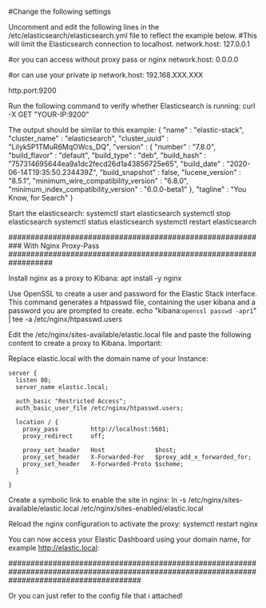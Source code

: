 #Change the following settings 

Uncomment and edit the following lines in the /etc/elasticsearch/elasticsearch.yml file to reflect the example below. 
#This will limit the Elasticsearch connection to localhost.
network.host: 127.0.0.1 

#or you can access without proxy pass or nginx
network.host: 0.0.0.0

#or can use your private ip
network.host: 192.168.XXX.XXX

http.port:9200


Run the following command to verify whether Elasticsearch is running:
curl -X GET "YOUR-IP:9200"


The output should be similar to this example:
{
  "name" : "elastic-stack",
  "cluster_name" : "elasticsearch",
  "cluster_uuid" : "LiIyk5P1TMuR6MqOWcs_DQ",
  "version" : {
    "number" : "7.8.0",
    "build_flavor" : "default",
    "build_type" : "deb",
    "build_hash" : "757314695644ea9a1dc2fecd26d1a43856725e65",
    "build_date" : "2020-06-14T19:35:50.234439Z",
    "build_snapshot" : false,
    "lucene_version" : "8.5.1",
    "minimum_wire_compatibility_version" : "6.8.0",
    "minimum_index_compatibility_version" : "6.0.0-beta1"
  },
  "tagline" : "You Know, for Search"
}

Start the elasticsearch:
systemctl start elasticsearch
systemctl stop elasticsearch
systemctl status elasticsearch
systemctl restart elasticsearch

###########################################################  With Nginx Proxy-Pass  ##################################################################

Install nginx as a proxy to Kibana:
apt install -y nginx


Use OpenSSL to create a user and password for the Elastic Stack interface. This command 
generates a htpasswd file, containing the user kibana and a password you are prompted to create.
echo "kibana:`openssl passwd -apr1`" | tee -a /etc/nginx/htpasswd.users


Edit the /etc/nginx/sites-available/elastic.local file and paste the following content to create a proxy to Kibana.
 Important:

Replace elastic.local with the domain name of your Instance:

    server {
      listen 80;
      server_name elastic.local;

      auth_basic "Restricted Access";
      auth_basic_user_file /etc/nginx/htpasswd.users;

      location / {
        proxy_pass         http://localhost:5601;
        proxy_redirect     off;

        proxy_set_header   Host              $host;
        proxy_set_header   X-Forwarded-For   $proxy_add_x_forwarded_for;
        proxy_set_header   X-Forwarded-Proto $scheme;
      }

    }


Create a symbolic link to enable the site in nginx:
ln -s /etc/nginx/sites-available/elastic.local /etc/nginx/sites-enabled/elastic.local


Reload the nginx configuration to activate the proxy: 
systemctl restart nginx

You can now access your Elastic Dashboard using your domain name, for example http://elastic.local:


##############################################################################################################################################

Or you can just refer to the config file that i attached!
